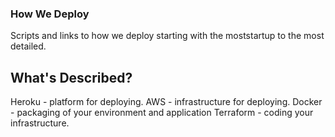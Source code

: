 ### How We Deploy
Scripts and links to how we deploy starting with the moststartup to the most
detailed.

## What's Described?
Heroku - platform for deploying.
AWS - infrastructure for deploying.
Docker - packaging of your environment and application
Terraform - coding your infrastructure.


